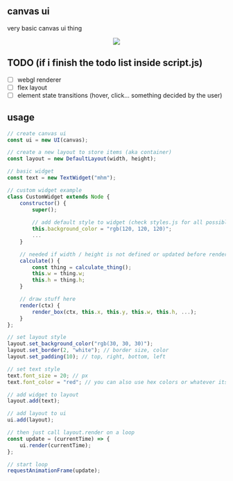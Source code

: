 ## canvas ui
very basic canvas ui thing

<p align="center">
  <img src="https://github.com/mezleca/canvas-ui/blob/main/static/showcase.png">
</p>

## TODO (if i finish the todo list inside script.js)
- [ ] webgl renderer
- [ ] flex layout
- [ ] element state transitions (hover, click... something decided by the user)

## usage
```js
// create canvas ui
const ui = new UI(canvas);

// create a new layout to store items (aka container)
const layout = new DefaultLayout(width, height);

// basic widget
const text = new TextWidget("mhm");

// custom widget example
class CustomWidget extends Node {
    constructor() {
        super();
        
        // add default style to widget (check styles.js for all possible values)
        this.background_color = "rgb(120, 120, 120)";
        ...
    }

    // needed if width / height is not defined or updated before render
    calculate() {
        const thing = calculate_thing();
        this.w = thing.w;
        this.h = thing.h;
    }

    // draw stuff here
    render(ctx) {
        render_box(ctx, this.x, this.y, this.w, this.h, ...);
    }
};

// set layout style
layout.set_background_color("rgb(30, 30, 30)");
layout.set_border(2, "white"); // border size, color
layout.set_padding(10); // top, right, bottom, left

// set text style
text.font_size = 20; // px
text.font_color = "red"; // you can also use hex colors or whatever its called and rgb

// add widget to layout 
layout.add(text);

// add layout to ui
ui.add(layout);

// then just call layout.render on a loop
const update = (currentTime) => {
    ui.render(currentTime);
};

// start loop
requestAnimationFrame(update);
```